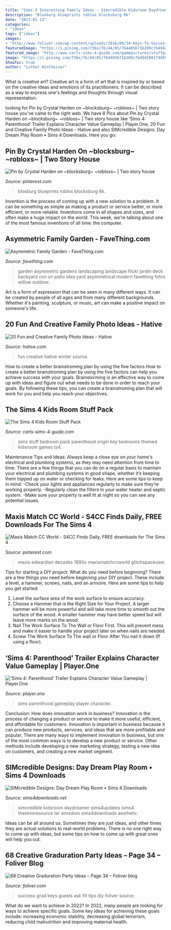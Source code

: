 ```yaml
---
title: "Sims 4 Interesting Family Ideas - Simcredible Kidsroom Daydreamer Sims4updates Sims4 Thesimsresource Tsr Simsdom Sims4downloads Aesthetic"
description: "Bloxburg blueprints roblox blocksburg 6k"
date: "2023-01-13"
categories:
- "ideas"
tags: ["ideas"]
images:
- "http://www.foliver.com/wp-content/uploads/2016/09/34-Keys-To-Success-For-Grad-Party-Ask-Guests-To-Fill-Out-Their-Tips-For-Success.jpg"
featuredImage: "https://i.pinimg.com/736x/76/44/85/764485671b209c7b4942081f4665014c.jpg"
featured_image: "http://www.carls-sims-4-guide.com/gamepictures/stuffpacks/kidsroomstuff/girl-bedroom.jpg"
image: "https://i.pinimg.com/736x/76/44/85/764485671b209c7b4942081f4665014c.jpg"
ShowToc: true
author: "Luther Wintheiser"
---
```



What is creative art?
Creative art is a form of art that is inspired by or based on the creative ideas and emotions of its practitioners. It can be described as a way to express one's feelings and thoughts through visual representation.

	

		
looking for Pin by Crystal Harden on ~blocksburg~ ~robloxs~ | Two story house you've came to the right web. We have 8 Pics about Pin by Crystal Harden on ~blocksburg~ ~robloxs~ | Two story house like ‘Sims 4: Parenthood’ Trailer Explains Character Value Gameplay | Player.One, 20 Fun and Creative Family Photo Ideas - Hative and also SIMcredible Designs: Day Dream Play Room • Sims 4 Downloads. Here you go:
		
    
## Pin By Crystal Harden On ~blocksburg~ ~robloxs~ | Two Story House

<img loading=lazy src="https://i.pinimg.com/736x/76/44/85/764485671b209c7b4942081f4665014c.jpg" onerror="this.onerror=null;this.src='https://tse1.mm.bing.net/th?id=OIP.YXcRby9T-KiQob443X9o1wHaHa&amp;pid=15.1';" alt="Pin by Crystal Harden on ~blocksburg~ ~robloxs~ | Two story house">

_Source: pinterest.com_

>bloxburg blueprints roblox blocksburg 6k. 

	

Invention is the process of coming up with a new solution to a problem. It can be something as simple as making a product or service better, or more efficient, or more reliable. Inventions come in all shapes and sizes, and often make a huge impact on the world. This week, we're talking about one of the most famous inventions of all time: the computer.

    
## Asymmetric Family Garden - FaveThing.com

<img loading=lazy src="http://www.favething.com/uploads/images/main-fave-images/asymmetric_family_garden-1.jpg" onerror="this.onerror=null;this.src='https://tse2.mm.bing.net/th?id=OIP.BfRoxSoe9ACfyCC8HVA1fQHaJ4&amp;pid=15.1';" alt="Asymmetric Family Garden - FaveThing.com">

_Source: favething.com_

>garden asymmetric gardens landscaping landscape flickr jardin deck backyard con un patio idea yard asymmetrical modern favething fotos willow outdoor. 

	

Art is a form of expression that can be seen in many different ways. It can be created by people of all ages and from many different backgrounds. Whether it's painting, sculpture, or music, art can make a positive impact on someone's life.

    
## 20 Fun And Creative Family Photo Ideas - Hative

<img loading=lazy src="https://hative.com/wp-content/uploads/2014/11/family-photo-ideas/13-fun-creative-family-photo-ideas.jpg" onerror="this.onerror=null;this.src='https://tse4.mm.bing.net/th?id=OIP.4H98dn3ZyKcfbeUCEfVA9wHaLM&amp;pid=15.1';" alt="20 Fun and Creative Family Photo Ideas - Hative">

_Source: hative.com_

>fun creative hative winter source. 

	

How to create a better brainstroming plan by using the five factors
How to create a better brainstroming plan by using the five factors can help you achieve success with your goals. Brainstorming is an effective way to come up with ideas and figure out what needs to be done in order to reach your goals. By following these tips, you can create a brainstroming plan that will work for you and help you reach your objectives.

    
## The Sims 4 Kids Room Stuff Pack

<img loading=lazy src="http://www.carls-sims-4-guide.com/gamepictures/stuffpacks/kidsroomstuff/girl-bedroom.jpg" onerror="this.onerror=null;this.src='https://tse1.mm.bing.net/th?id=OIP.TeO6ogM1fBKEMptSY5Eb6gHaEK&amp;pid=15.1';" alt="The Sims 4 Kids Room Stuff Pack">

_Source: carls-sims-4-guide.com_

>sims stuff bedroom pack parenthood origin key bedrooms themed kidsroom games ts4. 

	

Maintenance Tips and Ideas: Always keep a close eye on your home's electrical and plumbing systems, as they may need attention from time to time.
There are a few things that you can do on a regular basis to maintain your electrical and plumbing systems in good shape, whether it’s keeping them topped up on water or checking for leaks. Here are some tips to keep in mind:
-Check your lights and appliances regularly to make sure they’re working properly.
-Regularly clean the filters in your water heater and septic system.
-Make sure your property is well lit at night so you can see any potential issues.

    
## Maxis Match CC World - S4CC Finds Daily, FREE Downloads For The Sims 4

<img loading=lazy src="https://i.pinimg.com/736x/b7/da/16/b7da16a9fe1e7278c379bd9b1f227542.jpg" onerror="this.onerror=null;this.src='https://tse4.mm.bing.net/th?id=OIP.JhVq7e8Y1N9_llcxRcMuEwHaMH&amp;pid=15.1';" alt="Maxis Match CC World - S4CC Finds Daily, FREE downloads for The Sims 4">

_Source: pinterest.com_

>maxis edwardian decades 1890s maxismatchccworld glitchspaceuser. 

	

Tips for starting a DIY project: What do you need before beginning?
There are a few things you need before beginning your DIY project. These include a level, a hammer, screws, nails, and an armoire. Here are some tips to help you get started:
1. Level the surface area of the work surface to ensure accuracy.
2. Choose a Hammer that is the Right Size for Your Project. A larger hammer will be more powerful and will take more time to smooth out the surface of the wood. A smaller hammer may have better speed but will leave more marks on the wood.
3. Nail The Work Surface To The Wall or Floor First. This will prevent mess and make it easier to handle your project later on when nails are needed.
4. Screw The Work Surface To The wall or Floor After You nail it down (If using a floor).

    
## ‘Sims 4: Parenthood’ Trailer Explains Character Value Gameplay | Player.One

<img loading=lazy src="http://cdn.player.one/sites/player.one/files/2017/05/16/sims4parenthoodgrounded.jpg" onerror="this.onerror=null;this.src='https://tse3.mm.bing.net/th?id=OIP.8ySUhb93Hi_Qa8JEZd69yQHaEK&amp;pid=15.1';" alt="‘Sims 4: Parenthood’ Trailer Explains Character Value Gameplay | Player.One">

_Source: player.one_

>sims parenthood gameplay player character. 

	

Conclusion: How does innovation work in business?
Innovation is the process of changing a product or service to make it more useful, efficient, and affordable for customers. Innovation is important in business because it can produce new products, services, and ideas that are more profitable and popular. There are many ways to implement innovation in business, but one of the most common ways is to develop a new product or service. Other methods include developing a new marketing strategy, testing a new idea on customers, and creating a new market segment.

    
## SIMcredible Designs: Day Dream Play Room • Sims 4 Downloads

<img loading=lazy src="https://sims4downloads.net/wp-content/uploads/2019/06/1048.jpg" onerror="this.onerror=null;this.src='https://tse4.mm.bing.net/th?id=OIP.xFLYCUmzkVr1N5OsM2cm0AHaFO&amp;pid=15.1';" alt="SIMcredible Designs: Day Dream Play Room • Sims 4 Downloads">

_Source: sims4downloads.net_

>simcredible kidsroom daydreamer sims4updates sims4 thesimsresource tsr simsdom sims4downloads aesthetic. 

	

Ideas can be all around us. Sometimes they are just ideas, and other times they are actual solutions to real-world problems. There is no one right way to come up with ideas, but some tips on how to come up with great ones will help you out.

    
## 68 Creative Graduration Party Ideas – Page 34 – Foliver Blog

<img loading=lazy src="http://www.foliver.com/wp-content/uploads/2016/09/34-Keys-To-Success-For-Grad-Party-Ask-Guests-To-Fill-Out-Their-Tips-For-Success.jpg" onerror="this.onerror=null;this.src='https://tse2.mm.bing.net/th?id=OIP.jgmsFo1K1j2lAKr_Efd0YQHaLH&amp;pid=15.1';" alt="68 Creative Graduration Party Ideas – Page 34 – Foliver blog">

_Source: foliver.com_

>success grad keys guests ask fill tips diy foliver source. 

	

What do we want to achieve in 2022?
In 2022, many people are looking for ways to achieve specific goals. Some key ideas for achieving these goals include: increasing economic stability, decreasing global terrorism, reducing child malnutrition and improving maternal health.

